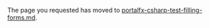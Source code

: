 
The page you requested has moved to [portalfx-csharp-test-filling-forms.md](portalfx-csharp-test-filling-forms.md). 